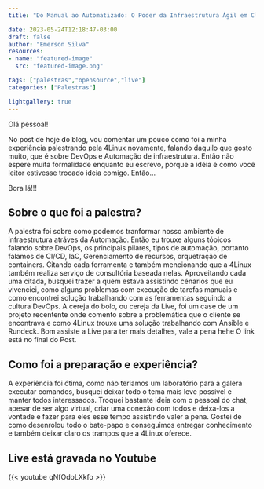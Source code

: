 ```yaml
---
title: "Do Manual ao Automatizado: O Poder da Infraestrutura Ágil em Clouds Privadas"

date: 2023-05-24T12:18:47-03:00
draft: false
author: "Emerson Silva"
resources:
- name: "featured-image"
  src: "featured-image.png"

tags: ["palestras","opensource","live"]
categories: ["Palestras"]

lightgallery: true
---
```


Olá pessoal! 

No post de hoje do blog, vou comentar um pouco como foi a minha experiência palestrando pela 4Linux novamente, falando daquilo que gosto muito, que é sobre DevOps e Automação de infraestrutura. Então não espere muita formalidade enquanto eu escrevo, porque a idéia é como você leitor estivesse trocado ideia comigo. Então... 

Bora lá!!!

## Sobre o que foi a palestra? 

A palestra foi sobre como podemos tranformar nosso ambiente de infraestrutura atráves da Automação. Então eu trouxe alguns tópicos falando sobre DevOps, os principais pilares, tipos de automação, portanto falamos de CI/CD, IaC, Gerenciamento de recursos, orquetração de containers. 
Citando cada ferramenta e também mencionando que a 4Linux também realiza serviço de consultória baseada nelas. Aproveitando cada  uma citada, busquei trazer a quem estava assistindo cénarios que eu vivenciei, como alguns problemas com execução de tarefas manuais e como encontrei solução trabalhando com as ferramentas seguindo a cultura DevOps. 
A cereja do bolo, ou cereja da Live, foi um case de um projeto recentente onde comento sobre a problemática que o cliente se encontrava e como 4Linux trouxe uma solução trabalhando com Ansible e Rundeck. 
Bom assiste a Live para ter mais detalhes, vale a pena hehe
O link está no final do Post. 


## Como foi a preparação e experiência?

A experiência foi ótima, como não teriamos um laboratório para a galera executar comandos, busquei deixar todo o tema mais leve possível e manter todos interessados. Troquei bastante ideia com o pessoal do chat, apesar de ser algo virtual, criar uma conexão com todos e deixa-los a vontade e fazer para eles esse tempo assistindo valer a pena. 
Gostei de como desenrolou todo o bate-papo e conseguimos entregar conhecimento e também deixar claro os trampos que a 4Linux oferece. 


## Live está gravada no Youtube 

{{< youtube qNfOdoLXkfo >}}


<div id="giscus-comments">
  <script src="https://giscus.app/client.js"
          data-repo="silvemerson/emerson-silva-blog"
          data-repo-id="R_kgDONTalJA"
          data-category="General"
          data-category-id="DIC_kwDONTalJM4CkhmM"
          data-mapping="pathname"
          data-strict="0"
          data-reactions-enabled="1"
          data-emit-metadata="1"
          data-input-position="top"
          data-theme="dark"
          data-lang="pt"
          data-loading="lazy"
          crossorigin="anonymous"
          async>
  </script>
</div>

